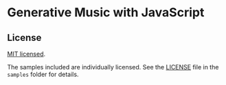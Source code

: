 # Generative Music with JavaScript

## License

[MIT licensed](./LICENSE).

The samples included are individually licensed. See the
[LICENSE](./samples/LICENSE) file in the `samples` folder for details.
